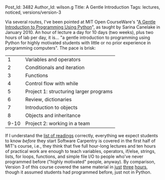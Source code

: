 Post_Id: 3482
Author_Id: wilson.g
Title: A Gentle Introduction
Tags: lectures, noticed, versions/version-3

<p>Via several routes, I've been pointed at MIT Open CourseWare's "<a href="http://topicfire.com/share/MIT-OpenCourseWare-A-Gentle-Introduction-to-Programming-Using-Python-14881254.html">A Gentle Introduction to Programming Using Python</a>", as taught by Sarina Canelake in January 2010. An hour of lecture a day for 10 days (two weeks), plus two hours of lab per day, it is... "a gentle introduction to programming using Python for highly motivated  students with little or no prior experience in programming computers". The pace is brisk:</p>
<table>
<tbody>
<tr>
<td>1</td>
<td>Variables and operators</td>
</tr>
<tr>
<td>2</td>
<td>Conditionals and iteration</td>
</tr>
<tr>
<td>3</td>
<td>Functions</td>
</tr>
<tr>
<td>4</td>
<td>Control  flow with while</td>
</tr>
<tr>
<td>5</td>
<td>Project 1:  structuring larger programs</td>
</tr>
<tr>
<td>6</td>
<td>Review,  dictionaries</td>
</tr>
<tr>
<td>7</td>
<td>Introduction to  objects</td>
</tr>
<tr>
<td>8</td>
<td>Objects and  inheritance</td>
</tr>
<tr>
<td>9-10</td>
<td>Project 2: working  in a team</td>
</tr>
</tbody>
</table>
<p>If I understand the <a href="http://topicfire.com/share/MIT-OpenCourseWare-A-Gentle-Introduction-to-Programming-Using-Python-14881254.html">list of readings</a> correctly, everything we expect students to know <em>before</em> they start Software Carpentry is covered in the first half of MIT's course, i.e., they think that five full hour-long lectures and ten hours of practical work are enough to teach variables, operators, if/else, strings, lists, for loops, functions, and simple file I/O to people who've never programmed before ("highly motivated" people, anyway). By comparison, Version 3 of this course covered the same material in <a href="{{root_path}}/3_0/py01.html">just</a> <a href="{{root_path}}/3_0/py02.html">three</a> <a href="{{root_path}}/3_0/py03.html">hours</a>, though it assumed students had programmed before, just not in Python.</p>
